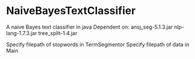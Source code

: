 # NaiveBayesTextClassifier
A naive Bayes text classifier in java
Dependent on:
ansj_seg-5.1.3.jar
nlp-lang-1.7.3.jar
tree_split-1.4.jar

Specify filepath of stopwords in TermSegmentor
Specify filepath of data in Main
